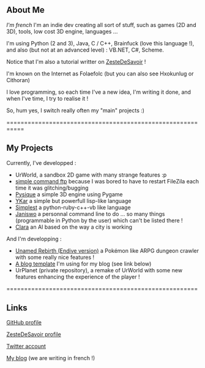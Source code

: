 ## About Me
_I'm french_
I'm an indie dev creating all sort of stuff, such as games (2D and 3D), tools, low cost 3D engine, languages ...

I'm using Python (2 and 3), Java, C / C++, Brainfuck (love this language !), and also (but not at an advanced level) : VB.NET, C#, Scheme.

Notice that I'm also a tutorial writter on [ZesteDeSavoir](http://zestedesavoir.com) !

I'm known on the Internet as Folaefolc (but you can also see Hxokunlug or Cithoran)

I love programming, so each time I've a new idea, I'm writing it done, and when I've time, I try to realise it !

So, hum yes, I switch really often my "main" projects :)

===========================================================

## My Projects
Currently, I've developped :
* UrWorld, a sandbox 2D game with many strange features :p
* [simple command ftp](https://github.com/Loodoor/Simple-command-line-FTP) because I was bored to have to restart FileZila each time it was glitching/bugging
* [Pysique](https://github.com/Loodoor/Pygame3D) a simple 3D engine using Pygame
* [YKar](https://github.com/Loodoor/YKar) a simple but powerfull lisp-like language
* [Simplest](https://github.com/ZLang-ZdS/PySeventh) a python-ruby-c++-vb like language
* [Janiswo](https://github.com/Loodoor/Janiswo-2) a personnal command line to do ... so many things (programmable in Python by the user) which can't be listed there !
* [Clara](https://github.com/Loodoor/Clara) an AI based on the way a city is working

And I'm developping :
* [Unamed Rebirth (Endive version)](http://github.com/Loodoor/Unamed-Endive) a Pokémon like ARPG dungeon crawler with some really nice features !
* [A blog template](https://github.com/Loodoor/template_blog) I'm using for my blog (see link below)
* UrPlanet (private repository), a remake of UrWorld with some new features enhancing the experience of the player !

======================================================

## Links
[GitHub profile](http://github.com/Loodoor/)

[ZesteDeSavoir profile](https://zestedesavoir.com/membres/voir/Cithoran/)

[Twitter account](https://twitter.com/Hxokunlug)

[My blog](http://wearecoders.hostux.fr) (we are writing in french !)
